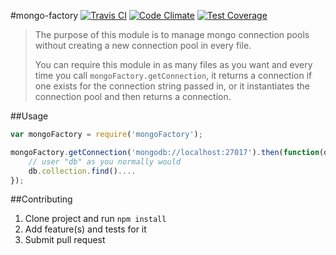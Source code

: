 #mongo-factory
[![Travis CI](https://travis-ci.org/toymachiner62/mongo-factory.svg?branch=master)](https://travis-ci.org/toymachiner62/mongo-factory.svg?branch=master)
[![Code Climate](https://codeclimate.com/github/toymachiner62/mongo-factory/badges/gpa.svg)](https://codeclimate.com/github/toymachiner62/mongo-factory)
[![Test Coverage](https://codeclimate.com/github/toymachiner62/mongo-factory/badges/coverage.svg)](https://codeclimate.com/github/toymachiner62/mongo-factory)

> The purpose of this module is to manage mongo connection pools without creating a new connection pool in every file.
>
> You can require this module in as many files as you want and every time you call `mongoFactory.getConnection`, it returns
> a connection if one exists for the connection string passed in, or it instantiates the connection pool and
> then returns a connection.

##Usage

```js
var mongoFactory = require('mongoFactory');

mongoFactory.getConnection('mongodb://localhost:27017').then(function(db) {
	// user "db" as you normally would
	db.collection.find()....
});
```

##Contributing

1. Clone project and run `npm install`
2. Add feature(s) and tests for it
3. Submit pull request


